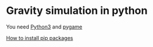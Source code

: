 # Gravity simulation in python

You need [Python3](https://www.python.org/downloads/) and [pygame](https://pypi.org/project/pygame/)


[How to install pip packages](https://opensource.com/article/20/3/pip-linux-mac-windows)


